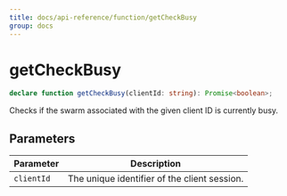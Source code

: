 ```yaml
---
title: docs/api-reference/function/getCheckBusy
group: docs
---
```


# getCheckBusy

```ts
declare function getCheckBusy(clientId: string): Promise<boolean>;
```

Checks if the swarm associated with the given client ID is currently busy.

## Parameters

| Parameter | Description |
|-----------|-------------|
| `clientId` | The unique identifier of the client session. |
